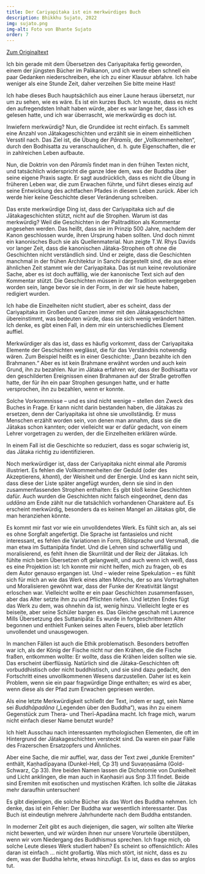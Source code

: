 ```yaml
---
title: Der Cariyapitaka ist ein merkwürdiges Buch
description: Bhikkhu Sujato, 2022
img: sujato.png
img-alt: Foto von Bhante Sujato
order: 7
---
```


[Zum Originaltext](https://discourse.suttacentral.net/t/the-cariyapitaka-is-an-odd-book/27584)

Ich bin gerade mit dem Übersetzen des Cariyapitaka fertig geworden, einem der jüngsten Bücher im Palikanon, und ich werde eben schnell ein paar Gedanken niederschreiben, ehe ich zu einer Klausur abfahre. Ich habe weniger als eine Stunde Zeit, daher verzeihen Sie bitte meine Hast!

Ich habe dieses Buch hauptsächlich aus einer Laune heraus übersetzt, nur um zu sehen, wie es wäre. Es ist ein kurzes Buch. Ich wusste, dass es nicht den aufregendsten Inhalt haben würde, aber es war lange her, dass ich es gelesen hatte, und ich war überrascht, wie merkwürdig es doch ist.

Inwiefern merkwürdig? Nun, die Grundidee ist recht einfach. Es sammelt eine Anzahl von Jātakageschichten und erzählt sie in einem einheitlichen Versstil nach. Das Ziel ist, die Übung der *Pāramīs*, der „Vollkommenheiten“, durch den Bodhisatta zu veranschaulichen, d. h. gute Eigenschaften, die er in zahlreichen Leben aufbaute.

Nun, die Doktrin von den *Pāramīs* findet man in den frühen Texten nicht, und tatsächlich widerspricht die ganze Idee dem, was der Buddha über seine eigene Praxis sagte. Er sagt ausdrücklich, dass es nicht die Übung in früheren Leben war, die zum Erwachen führte, und führt dieses einzig auf seine Entwicklung des achtfachen Pfades in diesem Leben zurück. Aber ich werde hier keine Geschichte dieser Veränderung schreiben.

Das erste merkwürdige Ding ist, dass der Cariyapitaka sich auf die Jātakageschichten stützt, nicht auf die Strophen. Warum ist das merkwürdig? Weil die Geschichten in der Palitradition als Kommentar angesehen werden. Das heißt, dass sie im Prinzip 500 Jahre, nachdem der Kanon geschlossen wurde, ihren Ursprung haben sollten. Und doch nimmt ein kanonisches Buch sie als Quellenmaterial. Nun zeigte T.W. Rhys Davids vor langer Zeit, dass die kanonischen Jātaka-Strophen oft ohne die Geschichten nicht verständlich sind. Und er zeigte, dass die Geschichten manchmal in der frühen Architektur in Sanchi dargestellt sind, die aus einer ähnlichen Zeit stammt wie der Cariyapitaka. Das ist nun keine revolutionäre Sache, aber es ist doch auffällig, wie der kanonische Text sich auf den Kommentar stützt. Die Geschichten müssen in der Tradition weitergegeben worden sein, lange bevor sie in der Form, in der wir sie heute haben, redigiert wurden.

Ich habe die Einzelheiten nicht studiert, aber es scheint, dass der Cariyapitaka im Großen und Ganzen immer mit den Jātakageschichten übereinstimmt, was bedeuten würde, dass sie sich wenig verändert hätten. Ich denke, es gibt einen Fall, in dem mir ein unterschiedliches Element auffiel.

Merkwürdiger als das ist, dass es häufig vorkommt, dass der Cariyapitaka Elemente der Geschichten weglässt, die für das Verständnis notwendig wären. Zum Beispiel heißt es in einer Geschichte: „Dann bezahlte ich den Brahmanen.“ Aber es ist kein Brahmane erwähnt worden und auch kein Grund, ihn zu bezahlen. Nur im Jātaka erfahren wir, dass der Bodhisatta vor den geschilderten Ereignissen einen Brahmanen auf der Straße getroffen hatte, der für ihn ein paar Strophen gesungen hatte, und er hatte versprochen, ihn zu bezahlen, wenn er konnte.

Solche Vorkommnisse – und es sind nicht wenige – stellen den Zweck des Buches in Frage. Er kann nicht darin bestanden haben, die Jātakas zu ersetzen, denn der Cariyapitaka ist ohne sie unvollständig. Er muss Menschen erzählt worden sein, von denen man annahm, dass sie die Jātakas schon kannten; oder vielleicht war er dafür gedacht, von einem Lehrer vorgetragen zu werden, der die Einzelheiten erklären würde.

In einem Fall ist die Geschichte so reduziert, dass es sogar schwierig ist, das Jātaka richtig zu identifizieren.

Noch merkwürdiger ist, dass der Cariyapitaka nicht einmal alle *Paramis* illustriert. Es fehlen die Vollkommenheiten der Geduld (oder des Akzeptierens, *khanti*), der Weisheit und der Energie. Und es kann nicht sein, dass diese der Liste später angefügt wurden, denn sie sind in den zusammenfassenden Strophen enthalten: Es gibt bloß keine Geschichten dafür. Auch wurden die Geschichten nicht falsch eingeordnet, denn das *uddāna* am Ende zählt nur die tatsächlich vorhandenen Charaktere auf. Es erscheint merkwürdig, besonders da es keinen Mangel an Jātakas gibt, die man heranziehen könnte.

Es kommt mir fast vor wie ein unvolldendetes Werk. Es fühlt sich an, als sei es ohne Sorgfalt angefertigt. Die Sprache ist fantasielos und nicht interessant, es fehlen die Variationen in Form, Bildsprache und Versmaß, die man etwa im Suttanipāta findet. Und die Lehren sind schwerfällig und  moralisierend, es fehlt ihnen die Skurrilität und der Reiz der Jātakas. Ich fühlte mich beim Übersetzen oft gelangweilt, und auch wenn ich weiß, dass es eine Projektion ist: Ich konnte mir nicht helfen, mich zu fragen, ob es dem Autor genauso ergangen ist. Und – wieder reine Spekulation – es fühlt sich für mich an wie das Werk eines alten Mönchs, der so ans Vortraghalten und Moralisieren gewöhnt war, dass der Funke der Kreativität längst erloschen war. Vielleicht wollte er ein paar Geschichten zusammenfassen, aber das Alter setzte ihm zu und Pflichten riefen. Und letzten Endes fügt das Werk zu dem, was ohnehin da ist, wenig hinzu. Vielleicht legte er es beiseite, aber seine Schüler bargen es. Das Gleiche geschah mit Laurence Mills Übersetzung des Suttanipāta: Es wurde in fortgeschrittenem Alter begonnen und enthielt Funken seines alten Feuers, blieb aber letztlich unvollendet und unausgewogen.

In manchen Fällen ist auch die Ethik problematisch. Besonders betroffen war ich, als der König der Fische nicht nur den Krähen, die die Fische fraßen, entkommen wollte: Er wollte, dass die Krähen leiden sollten wie sie. Das erscheint überflüssig. Natürlich sind die Jātaka-Geschichten oft vorbuddhistisch oder nicht buddhistisch, und sie sind dazu gedacht, den Fortschritt eines unvollkommenen Wesens darzustellen. Daher ist es kein Problem, wenn sie ein paar fragwürdige Dinge enthalten; es wird es aber, wenn diese als der Pfad zum Erwachen gepriesen werden.

Als eine letzte Merkwürdigkeit schließt der Text, indem er sagt, sein Name sei *Buddhāpadāna* („Legenden über den Buddha“), was ihn zu einem Gegenstück zum Thera- und Therī-Apadāna macht. Ich frage mich, warum nicht einfach dieser Name benutzt wurde?

Ich hielt Ausschau nach interessanten mythologischen Elementen, die oft im Hintergrund der Jātakageschichten versteckt sind. Da waren ein paar Fälle des Frazerschen Ersatzopfers und Ähnliches.

Aber eine Sache, die mir auffiel, war, dass der Text zwei „dunkle Eremiten“ enthält, Kaṇhadīpayana (Dunkel-Hell, Cp 31) und Suvaṇṇasāma (Gold-Schwarz, Cp 33). Ihre beiden Namen lassen die Dichotomie von Dunkelheit und Licht anklingen, die man auch in Kaṇhasiri aus Snp 3.11 findet. Beide sind Eremiten mit exotischen und mystischen Kräften. Ich sollte die Jātakas mehr daraufhin untersuchen!

Es gibt diejenigen, die solche Bücher als das Wort des Buddha nehmen. Ich denke, das ist ein Fehler: Der Buddha war wesentlich interessanter. Das Buch ist eindeutign mehrere Jahrhunderte nach dem Buddha entstanden.

In moderner Zeit gibt es auch diejenigen, die sagen, wir sollten alte Werke nicht bewerten, und wir würden ihnen nur unsere Vorurteile überstülpen, wenn wir vom Niedergang des Buddhismus sprechen. Ich frage mich, ob solche Leute dieses Werk studiert haben? Es scheint so offensichtlich: Alles daran ist einfach … nicht großartig. Was mich stört, ist nicht, dass es zu dem, was der Buddha lehrte, etwas hinzufügt. Es ist, dass es das so arglos tut.